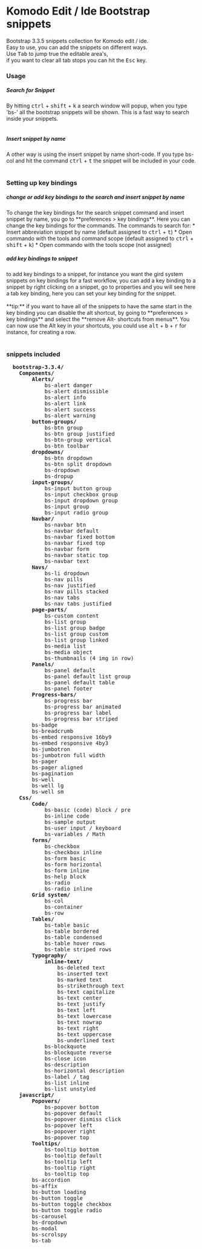 Komodo Edit / Ide Bootstrap snippets
=========================

Bootstrap 3.3.5 snippets collection for Komodo edit / ide.   
Easy to use, you can add the snippets on different ways.
<br>
Use <kbd>Tab</kbd> to jump true the editable area's,  
if you want to clear all tab stops you can hit the <kbd>Esc</kbd> key.

<h3>Usage</h3>
<h5>Search for Snippet</h5>
By hitting <kbd>ctrl</kbd> + <kbd>shift</kbd> + <kbd>k</kbd> a search window will popup, when you type 'bs-' all the bootstrap snippets will be shown.
This is a fast way to search inside your snippets.
<br><br>
<h5>Insert snippet by name</h5>
A other way is using the insert snippet by name short-code.  
If you type bs-col and hit the command <kbd>ctrl</kbd> + <kbd>t</kbd> the snippet will be included in your code.
<br><br>
<h3>Setting up key bindings</h3>
<h5>change or add key bindings to the search and insert snippet by name</h5>
To change the key bindings for the search snippet command and insert snippet by name,  
you go to **preferences > key bindings**. Here you can change the key bindings for the commands.  
The commands to search for:  
* Insert abbreviation snippet by name (default assigned to <kbd>ctrl</kbd> + <kbd>t</kbd>)
* Open commando with the tools and command scope (default assigned to <kbd>ctrl</kbd> + <kbd>shift</kbd> + <kbd>k</kbd>)
* Open commando with the tools scope (not assigned)  
  
<br>
<h5>add key bindings to snippet</h5>
to add key bindings to a snippet, for instance you want the gird system snippets on key bindings for a fast workflow, 
you can add a key binding to a snippet by right clicking on a snippet, go to properties and you will see here a tab key binding,
here you can set your key binding for the snippet.
<br><br>**tip:** if you want to have all of the snippets to have the same start in the key binding you can disable the alt shortcut,
by going to **preferences > key bindings** and select the **remove Alt-<letter> shortcuts from menus**.  
You can now use the Alt key in your shortcuts, you could use <kbd>alt</kbd> + <kbd>b</kbd>  + <kbd>r</kbd> for instance, for creating a row.
  <br><br>
  <h3>snippets included</h3>
  <pre>
  <b>bootstrap-3.3.4/</b>
	<b>Components/</b> 
		<b>Alerts/</b>
			bs-alert danger
			bs-alert dismissible
			bs-alert info
			bs-alert link
			bs-alert success
			bs-alert warning
		<b>button-groups/</b>
			bs-btn group
			bs-btn group justified
			bs-btn-group vertical
			bs-btn toolbar
		<b>dropdowns/</b>
			bs-btn dropdown
			bs-btn split dropdown
			bs-dropdown
			bs-dropup
		<b>input-groups/</b>
			bs-input button group
			bs-input checkbox group
			bs-input dropdown group
			bs-input group
			bs-input radio group
		<b>Navbar/</b>
			bs-navbar btn
			bs-navbar default
			bs-navbar fixed bottom
			bs-navbar fixed top
			bs-navbar form
			bs-navbar static top
			bs-navbar text
		<b>Navs/</b>
			bs-li dropdown
			bs-nav pills
			bs-nav justified
			bs-nav pills stacked
			bs-nav tabs
			bs-nav tabs justified
		<b>page-parts/</b>
			bs-custom content
			bs-list group
			bs-list group badge
			bs-list group custom
			bs-list group linked
			bs-media list
			bs-media object
			bs-thumbnails (4 img in row)
		<b>Panels/</b>
			bs-panel default
			bs-panel default list group
			bs-panel default table
			bs-panel footer
		<b>Progress-bars/</b>
			bs-progress bar
			bs-progress bar animated
			bs-progress bar label
			bs-progress bar striped
		bs-badge
		bs-breadcrumb
		bs-embed responsive 16by9
		bs-embed responsive 4by3
		bs-jumbotron
		bs-jumbotron full width
		bs-pager
		bs-pager aligned
		bs-pagination
		bs-well
		bs-well lg
		bs-well sm
	<b>Css/</b>
		<b>Code/</b>
			bs-basic (code) block / pre
			bs-inline code
			bs-sample output
			bs-user input / keyboard
			bs-variables / Math
		<b>forms/</b>
			bs-checkbox
			bs-checkbox inline
			bs-form basic
			bs-form horizontal
			bs-form inline
			bs-help block
			bs-radio
			bs-radio inline
		<b>Grid system/</b>
			bs-col
			bs-container
			bs-row
		<b>Tables/</b>
			bs-table basic
			bs-table bordered
			bs-table condensed
			bs-table hover rows
			bs-table striped rows
		<b>Typography/</b>
			<b>inline-text/</b>
				bs-deleted text
				bs-inserted text
				bs-marked text
				bs-strikethrough text
				bs-text capitalize
				bs-text center
				bs-text justify
				bs-text left
				bs-text lowercase
				bs-text nowrap
				bs-text right
				bs-text uppercase
				bs-underlined text
			bs-blockquote
			bs-blockquote reverse
			bs-close icon
			bs-description
			bs-horizontal description
			bs-label / tag
			bs-list inline
			bs-list unstyled
	<b>javascript/</b>
		<b>Popovers/</b>
			bs-popover bottom
			bs-popover default
			bs-popover dismiss click
			bs-popover left
			bs-popover right
			bs-popover top
		<b>Tooltips/</b>
			bs-tooltip bottom
			bs-tooltip default
			bs-tooltip left
			bs-tooltip right
			bs-tooltip top
		bs-accordion
		bs-affix
		bs-button loading
		bs-button toggle
		bs-button toggle checkbox
		bs-button toggle radio
		bs-carousel
		bs-dropdown
		bs-modal
		bs-scrolspy
		bs-tab
  </pre>
